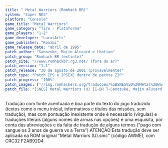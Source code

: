 ```yaml
---
title: " Metal Warriors (Romhack BR)"
system: "Super NES"
platform: "Console"
game_title: "Metal Warriors"
game_category: "Tiro - Plataforma"
game_players: "1-2"
game_developer: "LucasArts"
game_publisher: "Konami"
game_release_date: "abril de 1995"
patch_author: "Sanozuke, Majin Alucard e Lhotian"
patch_group: "Romhack BR (extinto)"
patch_site: "//www.romhackbr.rg3.net/ (fora do ar)"
patch_version: "1.1"
patch_release: "30 de agosto de 2001 (provavelmente)"
patch_type: "Patch IPS e IPSEXE dentro de pacote ZIP"
patch_progress: "100%"
patch_images: ["//img.romhackers.org/traducoes/%5BSNES%5D%20Metal%20Warriors%20-%20Romhack%20BR%20-%201.png","//img.romhackers.org/traducoes/%5BSNES%5D%20Metal%20Warriors%20-%20Romhack%20BR%20-%202.png","//img.romhackers.org/traducoes/%5BSNES%5D%20Metal%20Warriors%20-%20Romhack%20BR%20-%203.png"]
patch_file: "[SNES] Metal Warriors (U) [I-BR T-Sanozuke, Majin Alucard e Lhotian G-Romhack BR V-1.1 P-100% A-2001].zip"
---
```

Tradução com fonte acentuada e boa parte do texto do jogo traduzido (textos como o menu inicial, informativos e títulos das missões, sem tradução), mas com pontuação inexistente onde é necessário (vírgulas) e traduções literais (alguns nomes de armas nas opções) e uma esquisita, por conta das abreviações e da falta de tradução de alguns termos ("pago com sangue os 3 anos de guerra vs a Terra").ATENÇÃO:Esta tradução deve ser aplicada na ROM original "Metal Warriors (U).smc" (código AWME), com CRC32 F2AB92D4.
